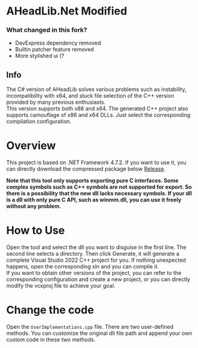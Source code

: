 # AHeadLib.Net Modified

### What changed in this fork?

- DevExpress dependency removed 
- Builtin patcher feature removed
- More stylished ui (? 



## Info

The C# version of AHeadLib solves various problems such as instability, incompatibility with x64, and stuck file selection of the C++ version provided by many previous enthusiasts.    
This version supports both x86 and x64. The generated C++ project also supports camouflage of x86 and x64 DLLs. Just select the corresponding compilation configuration.  

# Overview
This project is based on .NET Framework 4.7.2. If you want to use it, you can directly download the compressed package below [Release](https://github.com/bodong1987/AHeadLib.Net/releases). 

**Note that this tool only supports exporting pure C interfaces. Some complex symbols such as C++ symbols are not supported for export. So there is a possibility that the new dll lacks necessary symbols. If your dll is a dll with only pure C API, such as winmm.dll, you can use it freely without any problem.**  

# How to Use
Open the tool and select the dll you want to disguise in the first line.
The second line selects a directory. Then click Generate, it will generate a complete Visual Studio 2022 C++ project for you. If nothing unexpected happens, open the corresponding sln and you can compile it.  
If you want to obtain other versions of the project, you can refer to the corresponding configuration and create a new project, or you can directly modify the vcxproj file to achieve your goal.   

# Change the code
Open the `UserImplementations.cpp` file. There are two user-defined methods. You can customize the original dll file path and append your own custom code in these two methods.  
